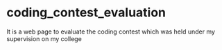 # coding_contest_evaluation
It is a web page to evaluate the coding contest which was held under my supervision on my college
